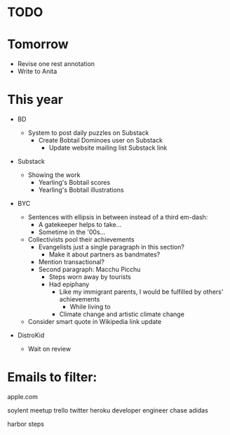 # TODO

# Tomorrow

* Revise one rest annotation
* Write to Anita

# This year

* BD
    * System to post daily puzzles on Substack
        * Create Bobtail Dominoes user on Substack
            * Update website mailing list Substack link

* Substack
    * Showing the work
        * Yearling's Bobtail scores
        * Yearling's Bobtail illustrations

* BYC
    * Sentences with ellipsis in between instead of a third em-dash:
        * A gatekeeper helps to take…
        * Sometime in the '00s…
    * Collectivists pool their achievements
        * Evangelists just a single paragraph in this section?
            * Make it about partners as bandmates?
        * Mention transactional?
        * Second paragraph: Macchu Picchu
            * Steps worn away by tourists
            * Had epiphany
                * Like my immigrant parents, I would be fulfilled by others' achievements
                    * While living to 
                * Climate change and artistic climate change
    * Consider smart quote in Wikipedia link update

* DistroKid
    * Wait on review

# Emails to filter:

apple.com

soylent
meetup
trello
twitter
heroku
developer
engineer
chase
adidas

harbor steps